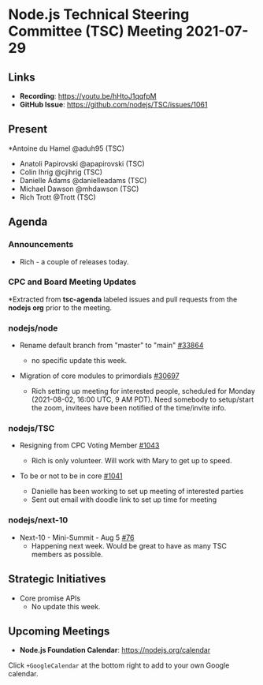# Node.js Technical Steering Committee (TSC) Meeting 2021-07-29

## Links

* **Recording**: <https://youtu.be/hHtoJ1qqfpM> 
* **GitHub Issue**: <https://github.com/nodejs/TSC/issues/1061>

## Present

*Antoine du Hamel @aduh95 (TSC)
* Anatoli Papirovski @apapirovski (TSC)
* Colin Ihrig @cjihrig (TSC)
* Danielle Adams @danielleadams (TSC)
* Michael Dawson @mhdawson (TSC)
* Rich Trott @Trott (TSC)

## Agenda

### Announcements

* Rich - a couple of releases today.

### CPC and Board Meeting Updates

*Extracted from **tsc-agenda** labeled issues and pull requests from the **nodejs org** prior to the meeting.

### nodejs/node

* Rename default branch from "master" to "main" [#33864](https://github.com/nodejs/node/issues/33864)
  * no specific update this week.

* Migration of core modules to primordials [#30697](https://github.com/nodejs/node/issues/30697)
  * Rich setting up meeting for interested people, scheduled for Monday (2021-08-02, 16:00 UTC, 9 AM PDT). Need somebody to setup/start the zoom, invitees have been notified of the time/invite info.

### nodejs/TSC

* Resigning from CPC Voting Member [#1043](https://github.com/nodejs/TSC/issues/1043)
  * Rich is only volunteer. Will work with Mary to get up to speed.

* To be or not to be in core [#1041](https://github.com/nodejs/TSC/issues/1041)
  * Danielle has been working to set up meeting of interested parties
  * Sent out email with doodle link to set up time for meeting

### nodejs/next-10

* Next-10 - Mini-Summit - Aug 5 [#76](https://github.com/nodejs/next-10/issues/76)
  * Happening next week. Would be great to have as many TSC members as possible.

## Strategic Initiatives

* Core promise APIs
  * No update this week.

## Upcoming Meetings

* **Node.js Foundation Calendar**: <https://nodejs.org/calendar>

Click `+GoogleCalendar` at the bottom right to add to your own Google calendar.
